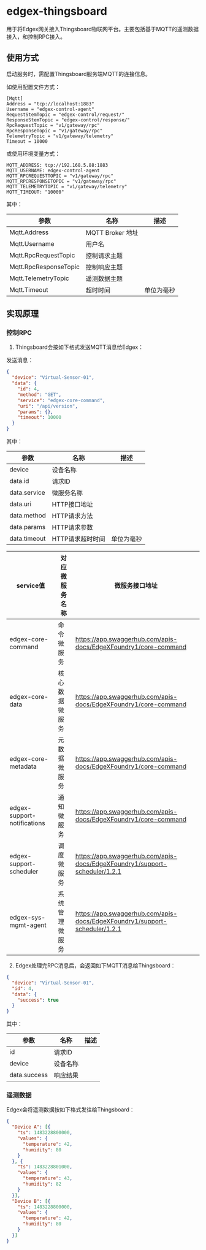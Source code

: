# edgex-thingsboard

用于将Edgex网关接入Thingsboard物联网平台。主要包括基于MQTT的遥测数据接入，和控制RPC接入。

## 使用方式

启动服务时，需配置Thingsboard服务端MQTT的连接信息。

如使用配置文件方式：

```
[Mqtt]
Address = "tcp://localhost:1883"
Username = "edgex-control-agent"
RequestStemTopic = "edgex-control/request/"
ResponseStemTopic = "edgex-control/response/"
RpcRequestTopic = "v1/gateway/rpc"
RpcResponseTopic = "v1/gateway/rpc"
TelemetryTopic = "v1/gateway/telemetry"
Timeout = 10000
```

或使用环境变量方式：

```
MQTT_ADDRESS: tcp://192.168.5.88:1883
MQTT_USERNAME: edgex-control-agent
MQTT_RPCREQUESTTOPIC = "v1/gateway/rpc"
MQTT_RPCRESPONSETOPIC = "v1/gateway/rpc"
MQTT_TELEMETRYTOPIC = "v1/gateway/telemetry"
MQTT_TIMEOUT: "10000"
```

其中：

|参数|名称|描述|
|---|---|---|
| Mqtt.Address | MQTT Broker 地址| |
| Mqtt.Username | 用户名　| |
| Mqtt.RpcRequestTopic | 控制请求主题 | |
| Mqtt.RpcResponseTopic | 控制响应主题 | |
| Mqtt.TelemetryTopic | 遥测数据主题 | |
| Mqtt.Timeout | 超时时间 | 单位为毫秒 |

## 实现原理

### 控制RPC

1. Thingsboard会按如下格式发送MQTT消息给Edgex：

发送消息： 

```json
{
  "device": "Virtual-Sensor-01",
  "data": {
    "id": 4,
    "method": "GET",
    "service": "edgex-core-command",
    "uri": "/api/version",
    "params": {},
    "timeout": 10000
  }
}
```

其中： 

|参数|名称|描述|
|---|---|---|
| device | 设备名称 ||
| data.id | 请求ID ||
| data.service | 微服务名称 ||
| data.uri | HTTP接口地址 ||
| data.method | HTTP请求方法 ||
| data.params | HTTP请求参数 ||
| data.timeout | HTTP请求超时时间 | 单位为毫秒 |

|service值|对应微服务名称|微服务接口地址|
|---|---|---|
| edgex-core-command | 命令微服务 | https://app.swaggerhub.com/apis-docs/EdgeXFoundry1/core-command |
| edgex-core-data | 核心数据微服务 | https://app.swaggerhub.com/apis-docs/EdgeXFoundry1/core-command |
| edgex-core-metadata | 元数据微服务 | https://app.swaggerhub.com/apis-docs/EdgeXFoundry1/core-command |
| edgex-support-notifications | 通知微服务 | https://app.swaggerhub.com/apis-docs/EdgeXFoundry1/core-command |
| edgex-support-scheduler | 调度微服务 | https://app.swaggerhub.com/apis-docs/EdgeXFoundry1/support-scheduler/1.2.1 |
| edgex-sys-mgmt-agent | 系统管理微服务 | https://app.swaggerhub.com/apis-docs/EdgeXFoundry1/support-scheduler/1.2.1 |

2. Edgex处理完RPC消息后，会返回如下MQTT消息给Thingsboard：

```json
{
  "device": "Virtual-Sensor-01",
  "id": 4,
  "data": {
    "success": true
  }
}
```

其中：

|参数|名称|描述|
|---|---|---|
| id | 请求ID ||
| device | 设备名称 ||
| data.success | 响应结果 ||


### 遥测数据

Edgex会将遥测数据按如下格式发往给Thingsboard：

```json
{
  "Device A": [{
    "ts": 1483228800000,
    "values": {
      "temperature": 42,
      "humidity": 80
    }
  }, {
    "ts": 1483228801000,
    "values": {
      "temperature": 43,
      "humidity": 82
    }
  }],
  "Device B": [{
    "ts": 1483228800000,
    "values": {
      "temperature": 42,
      "humidity": 80
    }
  }]
}
```